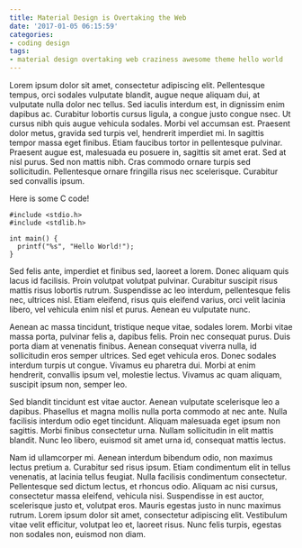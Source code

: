 ```yaml
---
title: Material Design is Overtaking the Web
date: '2017-01-05 06:15:59'
categories:
- coding design
tags:
- material design overtaking web craziness awesome theme hello world
---
```

Lorem ipsum dolor sit amet, consectetur adipiscing elit. Pellentesque tempus, orci sodales vulputate blandit, augue neque aliquam dui, at vulputate nulla dolor nec tellus. Sed iaculis interdum est, in dignissim enim dapibus ac. Curabitur lobortis cursus ligula, a congue justo congue nsec. Ut cursus nibh quis augue vehicula sodales. Morbi vel accumsan est. Praesent dolor metus, gravida sed turpis vel, hendrerit imperdiet mi. In sagittis tempor massa eget finibus. Etiam faucibus tortor in pellentesque pulvinar. Praesent augue est, malesuada eu posuere in, sagittis sit amet erat. Sed at nisl purus. Sed non mattis nibh. Cras commodo ornare turpis sed sollicitudin. Pellentesque ornare fringilla risus nec scelerisque. Curabitur sed convallis ipsum.

Here is some C code!

```
#include <stdio.h>
#include <stdlib.h>

int main() {
  printf("%s", "Hello World!");
}
```

Sed felis ante, imperdiet et finibus sed, laoreet a lorem. Donec aliquam quis lacus id facilisis. Proin volutpat volutpat pulvinar. Curabitur suscipit risus mattis risus lobortis rutrum. Suspendisse ac leo interdum, pellentesque felis nec, ultrices nisl. Etiam eleifend, risus quis eleifend varius, orci velit lacinia libero, vel vehicula enim nisl et purus. Aenean eu vulputate nunc.

Aenean ac massa tincidunt, tristique neque vitae, sodales lorem. Morbi vitae massa porta, pulvinar felis a, dapibus felis. Proin nec consequat purus. Duis porta diam at venenatis finibus. Aenean consequat viverra nulla, id sollicitudin eros semper ultrices. Sed eget vehicula eros. Donec sodales interdum turpis ut congue. Vivamus eu pharetra dui. Morbi at enim hendrerit, convallis ipsum vel, molestie lectus. Vivamus ac quam aliquam, suscipit ipsum non, semper leo.

Sed blandit tincidunt est vitae auctor. Aenean vulputate scelerisque leo a dapibus. Phasellus et magna mollis nulla porta commodo at nec ante. Nulla facilisis interdum odio eget tincidunt. Aliquam malesuada eget ipsum non sagittis. Morbi finibus consectetur urna. Nullam sollicitudin in elit mattis blandit. Nunc leo libero, euismod sit amet urna id, consequat mattis lectus.

Nam id ullamcorper mi. Aenean interdum bibendum odio, non maximus lectus pretium a. Curabitur sed risus ipsum. Etiam condimentum elit in tellus venenatis, at lacinia tellus feugiat. Nulla facilisis condimentum consectetur. Pellentesque sed dictum lectus, et rhoncus odio. Aliquam ac nisi cursus, consectetur massa eleifend, vehicula nisi. Suspendisse in est auctor, scelerisque justo et, volutpat eros. Mauris egestas justo in nunc maximus rutrum. Lorem ipsum dolor sit amet, consectetur adipiscing elit. Vestibulum vitae velit efficitur, volutpat leo et, laoreet risus. Nunc felis turpis, egestas non sodales non, euismod non diam.